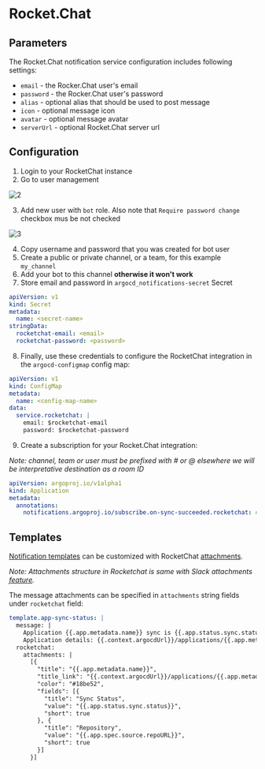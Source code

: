 # Rocket.Chat

## Parameters

The Rocket.Chat notification service configuration includes following settings:

* `email` - the Rocker.Chat user's email
* `password` - the Rocker.Chat user's password
* `alias` - optional alias that should be used to post message
* `icon` - optional message icon
* `avatar` - optional message avatar
* `serverUrl` - optional Rocket.Chat server url

## Configuration

1. Login to your RocketChat instance
2. Go to user management

![2](https://user-images.githubusercontent.com/15252187/115824993-7ccad900-a411-11eb-89de-6a0c4438ffdf.png)

3. Add new user with `bot` role. Also note that `Require password change` checkbox mus be not checked

![3](https://user-images.githubusercontent.com/15252187/115825174-b4d21c00-a411-11eb-8f20-cda48cea9fad.png)

4. Copy username and password that you was created for bot user
5. Create a public or private channel, or a team, for this example `my_channel`
6. Add your bot to this channel **otherwise it won't work**
7. Store email and password in `argocd_notifications-secret` Secret
 
```yaml
apiVersion: v1
kind: Secret
metadata:
  name: <secret-name>
stringData:
  rocketchat-email: <email>
  rocketchat-password: <password>
```

8. Finally, use these credentials to configure the RocketChat integration in the `argocd-configmap` config map: 

```yaml
apiVersion: v1
kind: ConfigMap
metadata:
  name: <config-map-name>
data:
  service.rocketchat: |
    email: $rocketchat-email
    password: $rocketchat-password
```

9. Create a subscription for your Rocket.Chat integration:

*Note: channel, team or user must be prefixed with # or @ elsewhere we will be interpretative destination as a room ID*

```yaml
apiVersion: argoproj.io/v1alpha1
kind: Application
metadata:
  annotations:
    notifications.argoproj.io/subscribe.on-sync-succeeded.rocketchat: #my_channel
```

## Templates

[Notification templates](../templates.md) can be customized with RocketChat [attachments](https://developer.rocket.chat/api/rest-api/methods/chat/postmessage#attachments-detail).

*Note: Attachments structure in Rocketchat is same with Slack attachments [feature](https://api.slack.com/messaging/composing/layouts).*

<!-- TODO: @sergeyshevch Need to add screenshot with RocketChat attachments -->

The message attachments can be specified in `attachments` string fields under `rocketchat` field:

```yaml
template.app-sync-status: |
  message: |
    Application {{.app.metadata.name}} sync is {{.app.status.sync.status}}.
    Application details: {{.context.argocdUrl}}/applications/{{.app.metadata.name}}.
  rocketchat:
    attachments: |
      [{
        "title": "{{.app.metadata.name}}",
        "title_link": "{{.context.argocdUrl}}/applications/{{.app.metadata.name}}",
        "color": "#18be52",
        "fields": [{
          "title": "Sync Status",
          "value": "{{.app.status.sync.status}}",
          "short": true
        }, {
          "title": "Repository",
          "value": "{{.app.spec.source.repoURL}}",
          "short": true
        }]
      }]
```
